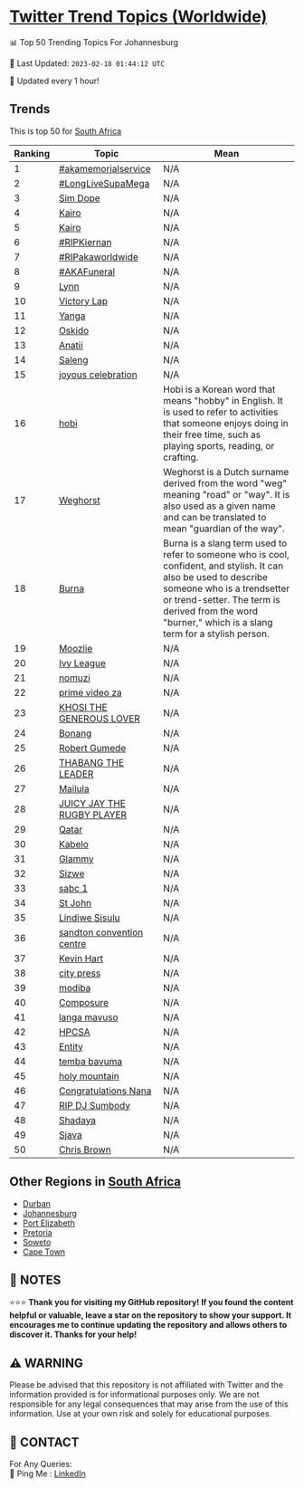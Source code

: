 [Twitter Trend Topics (Worldwide)](https://github.com/ErcinDedeoglu/Twitter-Trend-Topics)
==========


📊 Top 50 Trending Topics For Johannesburg

📆 Last Updated: `2023-02-18 01:44:12 UTC`

🔧 Updated every 1 hour!


## Trends

This is top 50 for [South Africa](</South Africa>)

| Ranking | Topic | Mean |
| ------- | ------------ | ------------ |
| 1 | [#akamemorialservice](http://twitter.com/search?q=%23akamemorialservice) | N/A |
| 2 | [#LongLiveSupaMega](http://twitter.com/search?q=%23LongLiveSupaMega) | N/A |
| 3 | [Sim Dope](http://twitter.com/search?q=Sim+Dope) | N/A |
| 4 | [Kairo](http://twitter.com/search?q=Kairo) | N/A |
| 5 | [Kairo](http://twitter.com/search?q=Kairo) | N/A |
| 6 | [#RIPKiernan](http://twitter.com/search?q=%23RIPKiernan) | N/A |
| 7 | [#RIPakaworldwide](http://twitter.com/search?q=%23RIPakaworldwide) | N/A |
| 8 | [#AKAFuneral](http://twitter.com/search?q=%23AKAFuneral) | N/A |
| 9 | [Lynn](http://twitter.com/search?q=Lynn) | N/A |
| 10 | [Victory Lap](http://twitter.com/search?q=Victory+Lap) | N/A |
| 11 | [Yanga](http://twitter.com/search?q=Yanga) | N/A |
| 12 | [Oskido](http://twitter.com/search?q=Oskido) | N/A |
| 13 | [Anatii](http://twitter.com/search?q=Anatii) | N/A |
| 14 | [Saleng](http://twitter.com/search?q=Saleng) | N/A |
| 15 | [joyous celebration](http://twitter.com/search?q=joyous+celebration) | N/A |
| 16 | [hobi](http://twitter.com/search?q=hobi) | Hobi is a Korean word that means "hobby" in English. It is used to refer to activities that someone enjoys doing in their free time, such as playing sports, reading, or crafting. |
| 17 | [Weghorst](http://twitter.com/search?q=Weghorst) | Weghorst is a Dutch surname derived from the word "weg" meaning "road" or "way". It is also used as a given name and can be translated to mean "guardian of the way". |
| 18 | [Burna](http://twitter.com/search?q=Burna) | Burna is a slang term used to refer to someone who is cool, confident, and stylish. It can also be used to describe someone who is a trendsetter or trend-setter. The term is derived from the word "burner," which is a slang term for a stylish person. |
| 19 | [Moozlie](http://twitter.com/search?q=Moozlie) | N/A |
| 20 | [Ivy League](http://twitter.com/search?q=Ivy+League) | N/A |
| 21 | [nomuzi](http://twitter.com/search?q=nomuzi) | N/A |
| 22 | [prime video za](http://twitter.com/search?q=prime+video+za) | N/A |
| 23 | [KHOSI THE GENEROUS LOVER](http://twitter.com/search?q=KHOSI+THE+GENEROUS+LOVER) | N/A |
| 24 | [Bonang](http://twitter.com/search?q=Bonang) | N/A |
| 25 | [Robert Gumede](http://twitter.com/search?q=Robert+Gumede) | N/A |
| 26 | [THABANG THE LEADER](http://twitter.com/search?q=THABANG+THE+LEADER) | N/A |
| 27 | [Mailula](http://twitter.com/search?q=Mailula) | N/A |
| 28 | [JUICY JAY THE RUGBY PLAYER](http://twitter.com/search?q=JUICY+JAY+THE+RUGBY+PLAYER) | N/A |
| 29 | [Qatar](http://twitter.com/search?q=Qatar) | N/A |
| 30 | [Kabelo](http://twitter.com/search?q=Kabelo) | N/A |
| 31 | [Glammy](http://twitter.com/search?q=Glammy) | N/A |
| 32 | [Sizwe](http://twitter.com/search?q=Sizwe) | N/A |
| 33 | [sabc 1](http://twitter.com/search?q=sabc+1) | N/A |
| 34 | [St John](http://twitter.com/search?q=St+John) | N/A |
| 35 | [Lindiwe Sisulu](http://twitter.com/search?q=Lindiwe+Sisulu) | N/A |
| 36 | [sandton convention centre](http://twitter.com/search?q=sandton+convention+centre) | N/A |
| 37 | [Kevin Hart](http://twitter.com/search?q=Kevin+Hart) | N/A |
| 38 | [city press](http://twitter.com/search?q=city+press) | N/A |
| 39 | [modiba](http://twitter.com/search?q=modiba) | N/A |
| 40 | [Composure](http://twitter.com/search?q=Composure) | N/A |
| 41 | [langa mavuso](http://twitter.com/search?q=langa+mavuso) | N/A |
| 42 | [HPCSA](http://twitter.com/search?q=HPCSA) | N/A |
| 43 | [Entity](http://twitter.com/search?q=Entity) | N/A |
| 44 | [temba bavuma](http://twitter.com/search?q=temba+bavuma) | N/A |
| 45 | [holy mountain](http://twitter.com/search?q=holy+mountain) | N/A |
| 46 | [Congratulations Nana](http://twitter.com/search?q=Congratulations+Nana) | N/A |
| 47 | [RIP DJ Sumbody](http://twitter.com/search?q=RIP+DJ+Sumbody) | N/A |
| 48 | [Shadaya](http://twitter.com/search?q=Shadaya) | N/A |
| 49 | [Sjava](http://twitter.com/search?q=Sjava) | N/A |
| 50 | [Chris Brown](http://twitter.com/search?q=Chris+Brown) | N/A |



## Other Regions in [South Africa](</South Africa>)

* [Durban](</South Africa/Durban.md>)
* [Johannesburg](</South Africa/Johannesburg.md>)
* [Port Elizabeth](</South Africa/Port Elizabeth.md>)
* [Pretoria](</South Africa/Pretoria.md>)
* [Soweto](</South Africa/Soweto.md>)
* [Cape Town](</South Africa/Cape Town.md>)



## 📝 NOTES

⭐⭐⭐ **Thank you for visiting my GitHub repository! If you found the content helpful or valuable, leave a star on the repository to show your support. It encourages me to continue updating the repository and allows others to discover it. Thanks for your help!**


## ⚠️ WARNING

Please be advised that this repository is not affiliated with Twitter and the information provided is for informational purposes only. We are not responsible for any legal consequences that may arise from the use of this information. Use at your own risk and solely for educational purposes.


## 📨 CONTACT

 For Any Queries:  
            🏓 Ping Me : [LinkedIn](https://www.linkedin.com/in/ercindedeoglu/)
